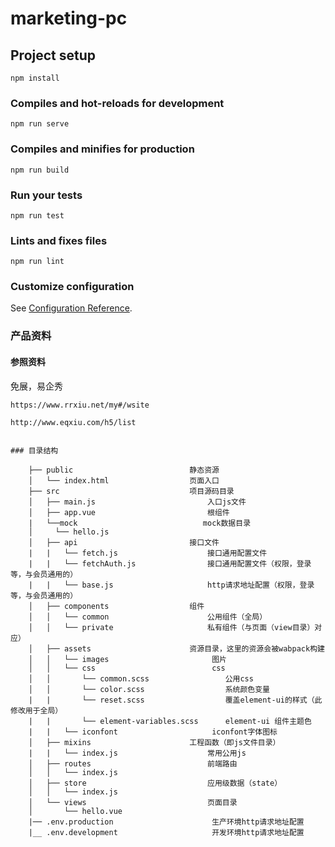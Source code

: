 # marketing-pc

## Project setup

```
npm install
```

### Compiles and hot-reloads for development

```
npm run serve
```

### Compiles and minifies for production

```
npm run build
```

### Run your tests

```
npm run test
```

### Lints and fixes files

```
npm run lint
```

### Customize configuration

See [Configuration Reference](https://cli.vuejs.org/config/).

### 产品资料

#### 参照资料

免展，易企秀

```
https://www.rrxiu.net/my#/wsite

http://www.eqxiu.com/h5/list


### 目录结构

    ├── public                          静态资源
    │   └── index.html                  页面入口
    ├── src                             项目源码目录
    │   ├── main.js                         入口js文件
    │   ├── app.vue                         根组件
    |   └──mock                            mock数据目录
    │     └── hello.js
    │   ├── api                         接口文件
    |   |   └── fetch.js                    接口通用配置文件
    |   |   └── fetchAuth.js                接口通用配置文件（权限，登录等，与会员通用的）
    |   |   └── base.js                     http请求地址配置（权限，登录等，与会员通用的）
    │   ├── components                  组件
    │   │   └── common                      公用组件（全局）
    │   │   └── private                     私有组件（与页面（view目录）对应）
    │   ├── assets                      资源目录，这里的资源会被wabpack构建
    │   │   └── images                       图片
    │   │   └── css                          css
    │   │       └── common.scss                 公用css
    │   │       └── color.scss                  系统颜色变量
    |   |       └── reset.scss                  覆盖element-ui的样式（此修改用于全局）
    |   |       └── element-variables.scss      element-ui 组件主题色
    |   |   └── iconfont                     iconfont字体图标
    │   ├── mixins                      工程函数（即js文件目录）
    |   |   └── index.js                    常用公用js
    │   ├── routes                          前端路由
    │   │   └── index.js
    │   ├── store                           应用级数据（state）
    │   │   └── index.js
    │   └── views                           页面目录
    │       └── hello.vue
    |── .env.production                      生产环境http请求地址配置
    |__ .env.development                     开发环境http请求地址配置
